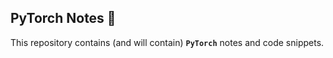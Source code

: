 ## PyTorch Notes 📝

This repository contains (and will contain) **`PyTorch`** notes and code snippets.
